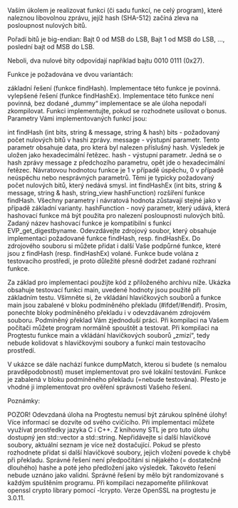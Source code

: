 Vaším úkolem je realizovat funkci (či sadu funkcí, ne celý program), které naleznou libovolnou zprávu, jejíž hash (SHA-512) začíná zleva na posloupnost nulových bitů.

Pořadí bitů je big-endian: Bajt 0 od MSB do LSB, Bajt 1 od MSB do LSB, …, poslední bajt od MSB do LSB.

Neboli, dva nulové bity odpovídají například bajtu 0010 0111 (0x27).

Funkce je požadována ve dvou variantách:

základní řešení (funkce findHash). Implementace této funkce je povinná.
vylepšené řešení (funkce findHashEx). Implementace této funkce není povinná, bez dodané „dummy“ implementace se ale úloha nepodaří zkompilovat. Funkci implementujte, pokud se rozhodnete usilovat o bonus.
Parametry Vámi implementovaných funkcí jsou:

int findHash (int bits, string & message, string & hash)
bits - požadovaný počet nulových bitů v hashi zprávy.
message - výstupní parametr. Tento parametr obsahuje data, pro která byl nalezen příslušný hash. Výsledek je uložen jako hexadecimální řetězec.
hash - výstupní parametr. Jedná se o hash zprávy message z předchozího parametru, opět jde o hexadecimální řetězec.
Návratovou hodnotou funkce je 1 v případě úspěchu, 0 v případě neúspěchu nebo nesprávných parametrů. Těmi je typicky požadovaný počet nulových bitů, který nedává smysl.
int findHashEx (int bits, string & message, string & hash, string_view hashFunction)
rozšíření funkce findHash. Všechny parametry i návratová hodnota zůstavají stejné jako v případě základní varianty.
hashFunction - nový parametr, který udává, která hashovací funkce má být použita pro nalezení posloupnosti nulových bitů. Zadaný název hashovací funkce je kompatibilní s funkcí EVP_get_digestbyname.
Odevzdávejte zdrojový soubor, který obsahuje implementaci požadované funkce findHash, resp. findHashEx. Do zdrojového souboru si můžete přidat i další Vaše podpůrné funkce, které jsou z findHash (resp. findHashEx) volané. Funkce bude volána z testovacího prostředí, je proto důležité přesně dodržet zadané rozhraní funkce.

Za základ pro implementaci použijte kód z přiloženého archivu níže. Ukázka obsahuje testovací funkci main, uvedené hodnoty jsou použité při základním testu. Všimněte si, že vkládání hlavičkových souborů a funkce main jsou zabalené v bloku podmíněného překladu (#ifdef/#endif). Prosím, ponechte bloky podmíněného překladu i v odevzdávaném zdrojovém souboru. Podmíněný překlad Vám zjednoduší práci. Při kompilaci na Vašem počítači můžete program normálně spouštět a testovat. Při kompilaci na Progtestu funkce main a vkládání hlavičkových souborů „zmizí“, tedy nebude kolidovat s hlavičkovými soubory a funkcí main testovacího prostředí.

V ukázce se dále nachází funkce dumpMatch, kterou si budete (s nemalou pravděpodobností) muset implementovat pro své lokální testování. Funkce je zabalená v bloku podmíněného překladu (=nebude testována). Přesto je vhodné ji implementovat pro ověření správnosti Vašeho řešení.

Poznámky:

POZOR! Odevzdaná úloha na Progtestu nemusí být zárukou splněné úlohy! Více informací se dozvíte od svého cvičícího.
Při implementaci můžete využívat prostředky jazyka C i C++. Z knihovny STL je pro tuto úlohu dostupný jen std::vector a std::string.
Nepřidávejte si další hlavičkové soubory, aktuální seznam je více než dostačující. Pokud se přesto rozhodnete přidat si další hlavičkové soubory, jejich vložení povede k chybě při překladu.
Správné řešení není předpočítání si nějakého (= dostatečně dlouhého) hashe a poté jeho předložení jako výsledek. Takovéto řešení nebude uznáno jako validní. Správné řešení by mělo být randomizované s každým spuštěním programu.
Při kompilaci nezapomeňte přilinkovat openssl crypto library pomocí -lcrypto.
Verze OpenSSL na progtestu je 3.0.11.

